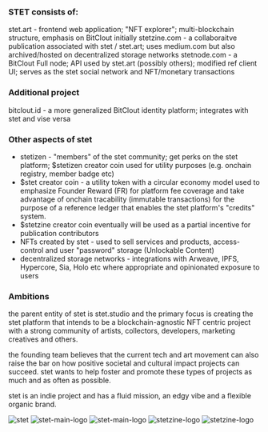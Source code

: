### STET consists of:

stet.art - frontend web application; "NFT explorer"; multi-blockchain structure, emphasis on BitClout initially
stetzine.com - a collaboraitve publication associated with stet / stet.art; uses medium.com but also archived/hosted on decentralized storage networks
stetnode.com - a BitClout Full node; API used by stet.art (possibly others); modified ref client UI; serves as the stet social network and NFT/monetary transactions

### Additional project
bitclout.id - a more generalized BitClout identity platform; integrates with stet and vise versa

### Other aspects of stet

- stetizen - "members" of the stet community; get perks on the stet platform; $stetizen creator coin used for utility purposes (e.g. onchain registry, member badge etc)
- $stet creator coin - a utility token with a circular economy model used to emphasize Founder Reward (FR) for platform fee coverage and take advantage of onchain tracability (immutable transactions) for the purpose of a reference ledger that enables the stet platform's "credits" system.
- $stetzine creator coin eventually will be used as a partial incentive for publication contributors 
- NFTs created by stet - used to sell services and products, access-control and user "password" storage (Unlockable Content)
- decentralized storage networks - integrations with Arweave, IPFS, Hypercore, Sia, Holo etc where appropriate and opinionated exposure to users

### Ambitions

the parent entity of stet is stet.studio and the primary focus is creating the stet platform that intends to be a blockchain-agnostic NFT centric project with a strong community of artists, collectors, developers, marketing creatives and others.

the founding team believes that the current tech and art movement can also raise the bar on how positive societal and cultural impact projects can succeed.
stet wants to help foster and promote these types of projects as much and as often as possible.

stet is an indie project and has a fluid mission, an edgy vibe and a flexible organic brand. 

![stet](https://user-images.githubusercontent.com/78568138/132932110-e3dfe4d0-a32e-4830-8a43-421b5474b600.jpg)
![stet-main-logo](https://user-images.githubusercontent.com/78568138/132932128-2ab64278-c8ff-4a20-b998-9e4ee7355645.png)
![stet-main-logo](https://user-images.githubusercontent.com/78568138/132932129-b78acb9b-e2ea-470c-8b9d-2000683d4fa3.jpg)
![stetzine-logo](https://user-images.githubusercontent.com/78568138/132932130-a8cb10fe-b935-4d6e-9faf-acac597512b1.png)
![stetzine-logo](https://user-images.githubusercontent.com/78568138/132932131-6814597c-7032-4d72-95e3-a756b59f3d09.jpg)



